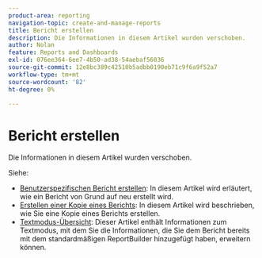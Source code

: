 ```yaml
---
product-area: reporting
navigation-topic: create-and-manage-reports
title: Bericht erstellen
description: Die Informationen in diesem Artikel wurden verschoben.
author: Nolan
feature: Reports and Dashboards
exl-id: 076ee364-6ee7-4b50-ad38-54aebaf56036
source-git-commit: 12e8bc389c42510b5adbb0190eb71c9f6a9f52a7
workflow-type: tm+mt
source-wordcount: '82'
ht-degree: 0%

---
```


# Bericht erstellen

<!-- Audited: 11/2024 -->

Die Informationen in diesem Artikel wurden verschoben.

Siehe:

* [Benutzerspezifischen Bericht erstellen](../../../reports-and-dashboards/reports/creating-and-managing-reports/create-custom-report.md): In diesem Artikel wird erläutert, wie ein Bericht von Grund auf neu erstellt wird.
* [Erstellen einer Kopie eines Berichts](../../../reports-and-dashboards/reports/creating-and-managing-reports/create-copy-report.md): In diesem Artikel wird beschrieben, wie Sie eine Kopie eines Berichts erstellen.
* [Textmodus-Übersicht](../../../reports-and-dashboards/reports/text-mode/understand-text-mode.md): Dieser Artikel enthält Informationen zum Textmodus, mit dem Sie die Informationen, die Sie dem Bericht bereits mit dem standardmäßigen ReportBuilder hinzugefügt haben, erweitern können.
